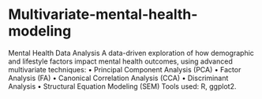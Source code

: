 # Multivariate-mental-health-modeling
Mental Health Data Analysis A data-driven exploration of how demographic and lifestyle factors impact mental health outcomes, using advanced multivariate techniques: • Principal Component Analysis (PCA) • Factor Analysis (FA) • Canonical Correlation Analysis (CCA) • Discriminant Analysis • Structural Equation Modeling (SEM) Tools used: R, ggplot2.
